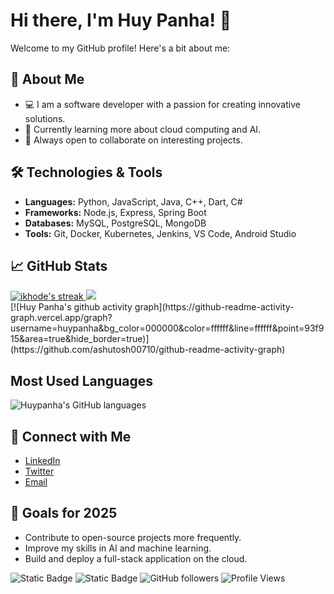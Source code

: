 # Hi there, I'm Huy Panha! 👋

Welcome to my GitHub profile! Here's a bit about me:

## 🚀 About Me
- 💻 I am a software developer with a passion for creating innovative solutions.
- 🌱 Currently learning more about cloud computing and AI.
- 🤝 Always open to collaborate on interesting projects.

## 🛠️ Technologies & Tools
- **Languages:** Python, JavaScript, Java, C++, Dart, C#
- **Frameworks:** Node.js, Express, Spring Boot
- **Databases:** MySQL, PostgreSQL, MongoDB
- **Tools:** Git, Docker, Kubernetes, Jenkins, VS Code, Android Studio

## 📈 GitHub Stats
<div>
<a href="https://github.com/huypanha">
      <img alt="ikhode's streak" src="https://github-readme-streak-stats-9m8ugfa77-denvercoder1.vercel.app/?user=huypanha&theme=monokai-metallian&border_radius=0&card_width=417&card_height=194&background=0D1017&fire=E8EDF3&currStreakNum=E8EDF3&sideNums=E8EDF3&currStreakLabel=E8EDF3&sideLabels=E8EDF3F0&dates=E8EDF3D5&ring=E8EDF3F0&card_width=400&card_height=195"/>
    </a>
  <a href="https://github.com/huypanha">
<img src="https://github-readme-stats.vercel.app/api?username=huypanha&show_icons=true&bg_color=0D1017&border_radius=0&text_color=E8EDF3D5&title_color=E8EDF3&icon_color=E8EDF3&hide_border=false&card_width=414&card_height=195"/>
    </a>
</div>
[![Huy Panha's github activity graph](https://github-readme-activity-graph.vercel.app/graph?username=huypanha&bg_color=000000&color=ffffff&line=ffffff&point=93f915&area=true&hide_border=true)](https://github.com/ashutosh00710/github-readme-activity-graph)

## Most Used Languages
![Huypanha's GitHub languages](https://github-readme-stats.vercel.app/api/top-langs/?username=huypanha&size_weight=0.5&count_weight=0.5)

## 🔗 Connect with Me
- [LinkedIn](https://www.linkedin.com/in/huypanha)
- [Twitter](https://twitter.com/huypanha)
- [Email](mailto:huypanha558@gmail.com)

<!-- ## 📚 Latest Blog Posts -->
<!-- BLOG-POST-LIST:START -->
<!-- BLOG-POST-LIST:END -->

## 🎯 Goals for 2025
- Contribute to open-source projects more frequently.
- Improve my skills in AI and machine learning.
- Build and deploy a full-stack application on the cloud.

![Static Badge](https://img.shields.io/badge/Thanks%20for%20visiting!-05122A)
![Static Badge](https://img.shields.io/badge/Show%20some%20%E2%9D%A4%EF%B8%8F%20by%20%E2%AD%90%20repositories%20you%20find%20helpful!%20-05122A)
![GitHub followers](https://img.shields.io/github/followers/huypanha?style=flat&logo=github&color=05122A&labelColor=05122A)
![Profile Views](https://komarev.com/ghpvc/?username=huypanha&style=flat&labelolor=05122A&color=05122A)
